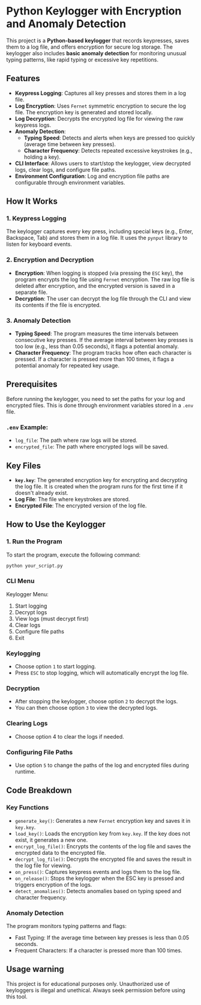 # Python Keylogger with Encryption and Anomaly Detection

This project is a **Python-based keylogger** that records keypresses, saves them to a log file, and offers encryption for secure log storage. The keylogger also includes **basic anomaly detection** for monitoring unusual typing patterns, like rapid typing or excessive key repetitions.

## Features

- **Keypress Logging**: Captures all key presses and stores them in a log file.
- **Log Encryption**: Uses `Fernet` symmetric encryption to secure the log file. The encryption key is generated and stored locally.
- **Log Decryption**: Decrypts the encrypted log file for viewing the raw keypress logs.
- **Anomaly Detection**:
  - **Typing Speed**: Detects and alerts when keys are pressed too quickly (average time between key presses).
  - **Character Frequency**: Detects repeated excessive keystrokes (e.g., holding a key).
- **CLI Interface**: Allows users to start/stop the keylogger, view decrypted logs, clear logs, and configure file paths.
- **Environment Configuration**: Log and encryption file paths are configurable through environment variables.

## How It Works

### 1. Keypress Logging
The keylogger captures every key press, including special keys (e.g., Enter, Backspace, Tab) and stores them in a log file. It uses the `pynput` library to listen for keyboard events.

### 2. Encryption and Decryption
- **Encryption**: When logging is stopped (via pressing the `ESC` key), the program encrypts the log file using `Fernet` encryption. The raw log file is deleted after encryption, and the encrypted version is saved in a separate file.
- **Decryption**: The user can decrypt the log file through the CLI and view its contents if the file is encrypted.

### 3. Anomaly Detection
- **Typing Speed**: The program measures the time intervals between consecutive key presses. If the average interval between key presses is too low (e.g., less than 0.05 seconds), it flags a potential anomaly.
- **Character Frequency**: The program tracks how often each character is pressed. If a character is pressed more than 100 times, it flags a potential anomaly for repeated key usage.

## Prerequisites

Before running the keylogger, you need to set the paths for your log and encrypted files. This is done through environment variables stored in a `.env` file.

### `.env` Example:

- `log_file`: The path where raw logs will be stored.
- `encrypted_file`: The path where encrypted logs will be saved.

## Key Files

- **`key.key`**: The generated encryption key for encrypting and decrypting the log file. It is created when the program runs for the first time if it doesn't already exist.
- **Log File**: The file where keystrokes are stored.
- **Encrypted File**: The encrypted version of the log file.

## How to Use the Keylogger

### 1. Run the Program
To start the program, execute the following command:
```bash
python your_script.py
```
### CLI Menu

Keylogger Menu:
1. Start logging
2. Decrypt logs
3. View logs (must decrypt first)
4. Clear logs
5. Configure file paths
6. Exit

### Keylogging

- Choose option `1` to start logging.
- Press `ESC` to stop logging, which will automatically encrypt the log file.

### Decryption 

- After stopping the keylogger, choose option `2` to decrypt the logs.
- You can then choose option `3` to view the decrypted logs.

### Clearing Logs

- Choose option 4 to clear the logs if needed.

### Configuring File Paths

- Use option `5` to change the paths of the log and encrypted files during runtime.

## Code Breakdown

### Key Functions

- `generate_key()`: Generates a new `Fernet` encryption key and saves it in `key.key`.
- `load_key()`: Loads the encryption key from `key.key`. If the key does not exist, it generates a new one.
- `encrypt_log_file()`: Encrypts the contents of the log file and saves the encrypted data to the encrypted file.
- `decrypt_log_file()`: Decrypts the encrypted file and saves the result in the log file for viewing.
- `on_press()`: Captures keypress events and logs them to the log file.
- `on_release()`: Stops the keylogger when the ESC key is pressed and triggers encryption of the logs.
- `detect_anomalies()`: Detects anomalies based on typing speed and character frequency.

### Anomaly Detection

The program monitors typing patterns and flags:

- Fast Typing: If the average time between key presses is less than 0.05 seconds.
- Frequent Characters: If a character is pressed more than 100 times.

## Usage warning

This project is for educational purposes only. Unauthorized use of keyloggers is illegal and unethical. Always seek permission before using this tool.